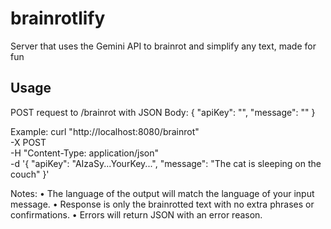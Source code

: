 # brainrotlify

Server that uses the Gemini API to brainrot and simplify any text, made for fun

## Usage

  POST request to /brainrot with JSON Body:
  {
    "apiKey": "<Your Google Gemini API Key>",
    "message": "<Text you want brainrotted>"
  }


Example:
  curl "http://localhost:8080/brainrot" \
    -X POST \
    -H "Content-Type: application/json" \
    -d '{
      "apiKey": "AIzaSy...YourKey...",
      "message": "The cat is sleeping on the couch"
    }'


Notes:
  • The language of the output will match the language of your input message.
  • Response is only the brainrotted text with no extra phrases or confirmations.
  • Errors will return JSON with an error reason.
